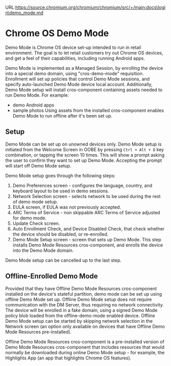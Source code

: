 URL:https://source.chromium.org/chromium/chromium/src/+/main:docs\login\demo_mode.md
# Chrome OS Demo Mode

Demo Mode is Chrome OS device set-up intended to run in retail environment. The
goal is to let retail customers try out Chrome OS devices, and get a feel of
their capabilities, including running Android apps.

Demo Mode is implemented as a Managed Session, by enrolling the device into a
special demo domain, using "cros-demo-mode" requisition. Enrollment will set up
policies that control Demo Mode sessions, and specify auto-launched Demo Mode
device local account. Additionally, Demo Mode setup will install cros-component
containing assets needed to run Demo Mode. For example:
*   demo Android apps
*   sample photos
Using assets from the installed cros-component enables Demo Mode to run offline
after it's been set up.

## Setup

Demo Mode can be set up on unowned devices only. Demo Mode setup is initiated
from the Welcome Screen in OOBE by pressing `Ctrl + Alt + D` key combination, or
tapping the screen 10 times. This will show a prompt asking the user to confirm
they want to set up Demo Mode. Accepting the prompt will start off Demo Mode
setup.

Demo Mode setup goes through the following steps:

1.  Demo Preferences screen - configures the language, country, and keyboard
    layout to be used in demo sessions.
1.  Network Selection screen - selects network to be used during the rest of
    demo mode setup.
1.  EULA screen, if EULA was not previously accepted.
1.  ARC Terms of Service - non skippable ARC Terms of Service adjusted for demo
    mode.
1.  Update Check screen.
1.  Auto Enrollment Check, and Device Disabled Check, that check whether the
    device should be disabled, or re-enrolled.
1.  Demo Mode Setup screen - screen that sets up Demo Mode. This step installs
    Demo Mode Resources cros-component, and enrolls the device into the Demo
    Mode domain.

Demo Mode setup can be cancelled up to the last step.

## Offline-Enrolled Demo Mode

Provided that they have Offline Demo Mode Resources cros-component installed on
the device's stateful partition, demo mode can be set up using offline Demo Mode
set up. Offline Demo Mode setup does not require communication with the DM
Server, thus requiring no network connectivity. The device will be enrolled in a
fake domain, using a signed Demo Mode policy blob loaded from the offline-demo-mode
enabled device. Offline Demo Mode setup can be started by skipping network
selection in the Network screen (an option only available on devices that have
Offline Demo Mode Resources pre-installed).

Offline Demo Mode Resources cros-component is a pre-installed version of Demo
Mode Resources cros-component that includes resources that would normally be
downloaded during online Demo Mode setup - for example, the Highlights App (an
app that highlights Chrome OS features).
